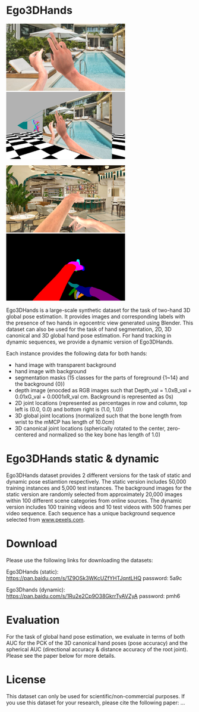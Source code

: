 # Ego3DHands
<img src="image_sample1.png" width="320">    <img src="image_sample1_sideview.png" width="320">

<img src="image_sample2.png" width="320">    <img src="image_sample2_seg.png" width="320">

Ego3DHands is a large-scale synthetic dataset for the task of two-hand 3D global pose estimation. It provides images and corresponding labels with the presence of two hands in egocentric view generated using Blender. This dataset can also be used for the task of hand segmentation, 2D, 3D canonical and 3D global hand pose estimation. For hand tracking in dynamic sequences, we provide a dynamic version of Ego3DHands.

Each instance provides the following data for both hands:
  * hand image with transparent background
  * hand image with background
  * segmentation masks (15 classes for the parts of foreground {1~14} and the background {0})
  * depth image (enocded as RGB images such that Depth_val = 1.0xB_val + 0.01xG_val + 0.0001xR_val cm. Background is represented as 0s)
  * 2D joint locations (represented as percentages in row and column, top left is (0.0, 0.0) and bottom right is (1.0, 1.0))
  * 3D global joint locations (normalized such that the bone length from wrist to the mMCP has length of 10.0cm)
  * 3D canonical joint locations (spherically rotated to the center, zero-centered and normalized so the key bone has length of 1.0)
  
# Ego3DHands static & dynamic
Ego3DHands dataset provides 2 different versions for the task of static and dynamic pose estiamtion respectively. The static version includes 50,000 training instances and 5,000 test instances. The background images for the static version are randomly selected from approximately 20,000 images within 100 different scene categories from online sources. The dynamic version includes 100 training videos and 10 test videos with 500 frames per video sequence. Each sequence has a unique background sequence selected from www.pexels.com.

# Download
Please use the following links for downloading the datasets:

Ego3DHands (static):
https://pan.baidu.com/s/1Z9OSk3WKcUZfYHTJqntLHQ
password: 5a9c

Ego3Dhands (dynamic):
https://pan.baidu.com/s/1Ru2e2Cp9O38GkrrTyAVZyA
password: pmh6

# Evaluation
For the task of global hand pose estimation, we evaluate in terms of both AUC for the PCK of the 3D canonical hand poses (pose accuracy) and the spherical AUC (directional accuracy & distance accuracy of the root joint). Please see the paper below for more details.

# License
This dataset can only be used for scientific/non-commercial purposes. If you use this dataset for your research, please cite the following paper:
...
